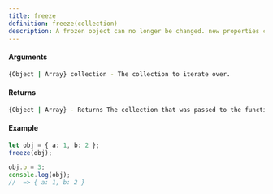 ```yaml
---
title: freeze
definition: freeze(collection)
description: A frozen object can no longer be changed. new properties cannot be added, existing properties cannot be removed, their enumerability, configurability, writability, or value cannot be changed, and the object's prototype cannot be re-assigned.
---
```



#### Arguments


```bash
{Object | Array} collection - The collection to iterate over.
```


#### Returns


```bash
{Object | Array} - Returns The collection that was passed to the function.
```


#### Example


```ts
let obj = { a: 1, b: 2 };
freeze(obj);

obj.b = 3;
console.log(obj);
//  => { a: 1, b: 2 }
```